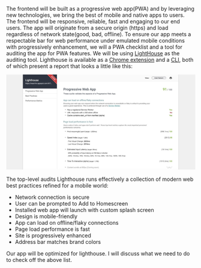 The frontend will be built as a progressive web app(PWA) and by leveraging new technologies, we bring the best of mobile and native apps to users. The frontend will be responsive, reliable, fast and engaging to our end users. The app will originate from a secure origin (https) and load regardless of network state(good, bad, offline). To ensure our app meets a respectable bar for web performance under emulated mobile conditions with progressively enhancement, we will a PWA checklist and a tool for auditing the app for PWA features. We will be using [LightHouse](https://github.com/GoogleChrome/lighthouse) as the auditing tool. Lighthouse is available as a [Chrome extension](https://chrome.google.com/webstore/detail/lighthouse/blipmdconlkpinefehnmjammfjpmpbjk)  and a [CLI](https://github.com/GoogleChrome/lighthouse#install-cli), both of which present a report that looks a little like this:

![lighthouse](images/light-house.jpeg)

The top-level audits Lighthouse runs effectively a collection of modern web best practices refined for a mobile world:
- Network connection is secure
- User can be prompted to Add to Homescreen
- Installed web app will launch with custom splash screen
- Design is mobile-friendly
- App can load on offline/flaky connections
- Page load performance is fast
- Site is progressively enhanced
- Address bar matches brand colors

Our app will be optimized for lighthouse. I will discuss what we need to do to check off the above list.
